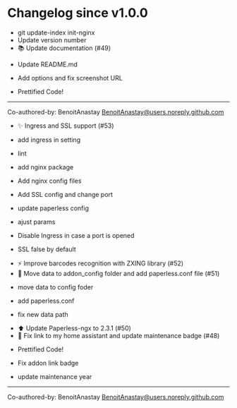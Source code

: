 # Changelog since v1.0.0
- git update-index init-nginx 
- Update version number 
- 📚 Update documentation (#49)

* Update README.md

* Add options and fix screenshot URL

* Prettified Code!

---------

Co-authored-by: BenoitAnastay <BenoitAnastay@users.noreply.github.com> 
- ✨ Ingress and SSL support (#53)

* add ingress in setting

* lint

* add nginx package

* Add nginx config files

* Add SSL config and change port

* update paperless config

* ajust params

* Disable Ingress in case a port is opened

* SSL false by default 
- ⚡ Improve barcodes recognition with ZXING library (#52) 
- 🔨 Move data to addon_config folder and add paperless.conf file (#51)

* move data to config foder

* add paperless.conf

* fix new data path 
- ⬆️ Update Paperless-ngx to 2.3.1 (#50) 
- 🎉 Fix link to my home assistant and update maintenance badge (#48)

* Prettified Code!

* Fix addon link badge

* update maintenance year

---------

Co-authored-by: BenoitAnastay <BenoitAnastay@users.noreply.github.com> 
